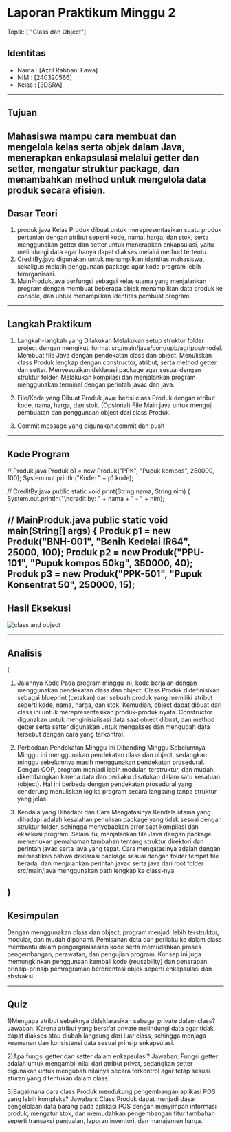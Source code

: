 # Laporan Praktikum Minggu 2
Topik: [ "Class dan Object"]

## Identitas
- Nama  : [Azril Rabbani Fawa]
- NIM   : [240320566]
- Kelas : [3DSRA]

---

## Tujuan
Mahasiswa mampu cara membuat dan mengelola kelas serta objek dalam Java, menerapkan enkapsulasi melalui getter dan setter, mengatur struktur package, dan menambahkan method untuk mengelola data produk secara efisien.
---

## Dasar Teori
1. produk java Kelas Produk dibuat untuk merepresentasikan suatu produk pertanian dengan atribut seperti kode, nama, harga, dan stok, serta menggunakan getter dan setter untuk menerapkan enkapsulasi, yaitu melindungi data agar hanya dapat diakses melalui method tertentu.  
2. CreditBy.java  digunakan untuk menampilkan identitas mahasiswa, sekaligus melatih penggunaan package agar kode program lebih terorganisasi.  
3.  MainProduk.java  berfungsi sebagai kelas utama yang menjalankan program dengan membuat beberapa objek menampilkan data produk ke console, dan untuk menampilkan identitas pembuat program.

---

## Langkah Praktikum
1. Langkah-langkah yang Dilakukan
Melakukan setup struktur folder project dengan mengikuti format src/main/java/com/upb/agripos/model.
Membuat file Java dengan pendekatan class dan object.
Menuliskan class Produk lengkap dengan constructor, atribut, serta method getter dan setter.
Menyesuaikan deklarasi package agar sesuai dengan struktur folder.
Melakukan kompilasi dan menjalankan program menggunakan terminal dengan perintah javac dan java.

2. File/Kode yang Dibuat
Produk.java: berisi class Produk dengan atribut kode, nama, harga, dan stok.
(Opsional) File Main.java untuk menguji pembuatan dan penggunaan object dari class Produk.  

3. Commit message yang digunakan.commit dan push

---

## Kode Program
// Produk.java
 Produk p1 = new Produk("PPK", "Pupuk kompos", 250000, 100);
 System.out.println("Kode: " + p1.kode);

// CreditBy.java
public static void print(String nama, String nim) {
        System.out.println("\ncredit by: " + nama + " - " + nim);

// MainProduk.java
public static void main(String[] args) {
        Produk p1 = new Produk("BNH-001", "Benih Kedelai IR64", 25000, 100);
        Produk p2 = new Produk("PPU-101", "Pupuk kompos 50kg", 350000, 40);
        Produk p3 = new Produk("PPK-501", "Pupuk Konsentrat 50", 250000, 15);
---

## Hasil Eksekusi
![class and object](https://github.com/user-attachments/assets/11fbf470-a9e8-45b0-8b6b-3a3bcce1957e)


---

## Analisis
(
1. Jalannya Kode
Pada program minggu ini, kode berjalan dengan menggunakan pendekatan class dan object. Class Produk didefinisikan sebagai blueprint (cetakan) dari sebuah produk yang memiliki atribut seperti kode, nama, harga, dan stok. Kemudian, object dapat dibuat dari class ini untuk merepresentasikan produk-produk nyata. Constructor digunakan untuk menginisialisasi data saat object dibuat, dan method getter serta setter digunakan untuk mengakses dan mengubah data tersebut dengan cara yang terkontrol.

2. Perbedaan Pendekatan Minggu Ini Dibanding Minggu Sebelumnya
Minggu ini menggunakan pendekatan class dan object, sedangkan minggu sebelumnya masih menggunakan pendekatan prosedural. Dengan OOP, program menjadi lebih modular, terstruktur, dan mudah dikembangkan karena data dan perilaku disatukan dalam satu kesatuan (object). Hal ini berbeda dengan pendekatan prosedural yang cenderung menuliskan logika program secara langsung tanpa struktur yang jelas.

3. Kendala yang Dihadapi dan Cara Mengatasinya
Kendala utama yang dihadapi adalah kesalahan penulisan package yang tidak sesuai dengan struktur folder, sehingga menyebabkan error saat kompilasi dan eksekusi program. Selain itu, menjalankan file Java dengan package memerlukan pemahaman tambahan tentang struktur direktori dan perintah javac serta java yang tepat.
Cara mengatasinya adalah dengan memastikan bahwa deklarasi package sesuai dengan folder tempat file berada, dan menjalankan perintah javac serta java dari root folder src/main/java menggunakan path lengkap ke class-nya.
 
)
---

## Kesimpulan
Dengan menggunakan class dan object, program menjadi lebih terstruktur, modular, dan mudah dipahami. Pemisahan data dan perilaku ke dalam class membantu dalam pengorganisasian kode serta memudahkan proses pengembangan, perawatan, dan pengujian program. Konsep ini juga memungkinkan penggunaan kembali kode (reusability) dan penerapan prinsip-prinsip pemrograman berorientasi objek seperti enkapsulasi dan abstraksi.

---

## Quiz
1)Mengapa atribut sebaiknya dideklarasikan sebagai private dalam class?
    Jawaban: Karena atribut yang bersifat private melindungi data agar tidak dapat diakses atau diubah langsung dari luar class, sehingga menjaga keamanan dan konsistensi data sesuai prinsip enkapsulasi.

2)Apa fungsi getter dan setter dalam enkapsulasi?
    Jawaban: Fungsi getter adalah untuk mengambil nilai dari atribut privat, sedangkan setter digunakan untuk mengubah nilainya secara terkontrol agar tetap sesuai aturan yang ditentukan dalam class.

3)Bagaimana cara class Produk mendukung pengembangan aplikasi POS yang lebih kompleks?
    Jawaban: Class Produk dapat menjadi dasar pengelolaan data barang pada aplikasi POS dengan menyimpan informasi produk, mengatur stok, dan memudahkan pengembangan fitur tambahan seperti transaksi penjualan, laporan inventori, dan manajemen harga.  


